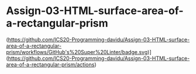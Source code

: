 # Assign-03-HTML-surface-area-of-a-rectangular-prism
(https://github.com/ICS20-Programming-davidu/Assign-03-HTML-surface-area-of-a-rectangular-prism/workflows/GitHub's%20Super%20Linter/badge.svg)](https://github.com/ICS20-Programming-davidu/Assign-03-HTML-surface-area-of-a-rectangular-prism/actions)
